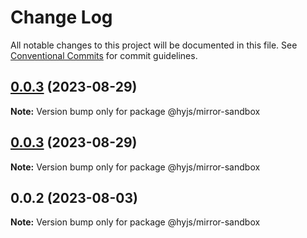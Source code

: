 # Change Log

All notable changes to this project will be documented in this file.
See [Conventional Commits](https://conventionalcommits.org) for commit guidelines.

## [0.0.3](https://github.com/heiyehk/hyjs/compare/@hyjs/mirror-sandbox@0.0.3...@hyjs/mirror-sandbox@0.0.3) (2023-08-29)

**Note:** Version bump only for package @hyjs/mirror-sandbox

## [0.0.3](https://github.com/heiyehk/hyjs/compare/@hyjs/mirror-sandbox@0.0.2...@hyjs/mirror-sandbox@0.0.3) (2023-08-29)

**Note:** Version bump only for package @hyjs/mirror-sandbox

## 0.0.2 (2023-08-03)

**Note:** Version bump only for package @hyjs/mirror-sandbox

